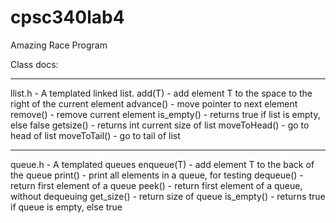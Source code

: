 # cpsc340lab4

Amazing Race Program


Class docs:
* * * * 
llist.h - A templated linked list.
    add(T)       - add element T to the space to the right of the current element
    advance()    - move pointer to next element
    remove()     - remove current element
    is_empty()   - returns true if list is empty, else false
    getsize()    - returns int current size of list
    moveToHead() - go to head of list
    moveToTail() - go to tail of list

* * * *
queue.h - A templated queues
    enqueue(T)   - add element T to the back of the queue
    print()      - print all elements in a queue, for testing 
    dequeue()    - return first element of a queue
    peek()       - return first element of a queue, without dequeuing
    get_size()   - return size of queue
    is_empty()   - returns true if queue is empty, else true



